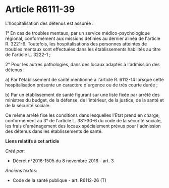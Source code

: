 # Article R6111-39

L'hospitalisation des détenus est assurée : 

1° En cas de troubles mentaux, par un service médico-psychologique régional, conformément aux missions définies au dernier
alinéa de l'article R. 3221-6. Toutefois, les hospitalisations des personnes atteintes de troubles mentaux sont effectuées
dans les établissements habilités au titre de l'article L. 3222-1 ; 

2° Pour les autres pathologies, dans des locaux adaptés à l'admission des détenus : 

a) Par l'établissement de santé mentionné à l'article R. 6112-14 lorsque cette hospitalisation présente un caractère
d'urgence ou de très courte durée ; 

b) Par un établissement de santé figurant sur une liste fixée par arrêté des ministres du budget, de la défense, de
l'intérieur, de la justice, de la santé et de la sécurité sociale. 

Ce même arrêté fixe les conditions dans lesquelles l'Etat prend en charge, conformément au 3° de l'article L. 381-30-6 du
code de la sécurité sociale, les frais d'aménagement des locaux spécialement prévus pour l'admission des détenus dans les
établissements de santé.

**Liens relatifs à cet article**

_Créé par_:

  - Décret n°2016-1505 du 8 novembre 2016 - art. 3

_Anciens textes_:

  - Code de la santé publique - art. R6112-26 (T)
